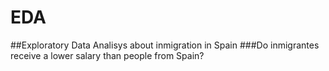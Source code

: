 # EDA

##Exploratory Data Analisys about inmigration in Spain
###Do inmigrantes receive a lower salary than people from Spain?
